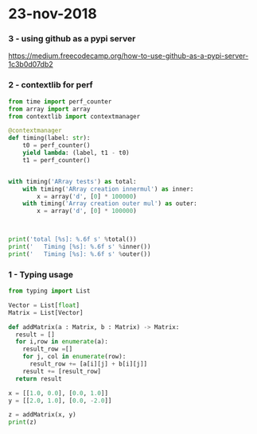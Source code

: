 # 23-nov-2018

### 3 - using github as a pypi server

https://medium.freecodecamp.org/how-to-use-github-as-a-pypi-server-1c3b0d07db2

### 2 - contextlib for perf

```python
from time import perf_counter
from array import array
from contextlib import contextmanager

@contextmanager
def timing(label: str):
    t0 = perf_counter()
    yield lambda: (label, t1 - t0)
    t1 = perf_counter()


with timing('ARray tests') as total:
    with timing('ARray creation innermul') as inner:
        x = array('d', [0] * 100000)
    with timing('Array creation outer mul') as outer:
        x = array('d', [0] * 100000)



print('total [%s]: %.6f s' %total())
print('   Timing [%s]: %.6f s' %inner())
print('   Timing [%s]: %.6f s' %outer())
```

### 1 - Typing usage

```python
from typing import List

Vector = List[float]
Matrix = List[Vector]

def addMatrix(a : Matrix, b : Matrix) -> Matrix:
  result = []
  for i,row in enumerate(a):
    result_row =[]
    for j, col in enumerate(row):
      result_row += [a[i][j] + b[i][j]]
    result += [result_row]
  return result

x = [[1.0, 0.0], [0.0, 1.0]]
y = [[2.0, 1.0], [0.0, -2.0]]

z = addMatrix(x, y)
print(z)
```
